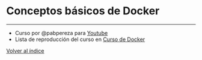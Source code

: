 # Conceptos básicos de Docker




---
* Curso por @pabpereza para [Youtube](https://www.youtube.com/@Pabpereza)
* Lista de reproducción del curso en [Curso de Docker](https://www.youtube.com/playlist?list=PLQhxXeq1oc2n7YnjRhq7qVMzZWtDY7Zz0)

[Volver al índice](README.md#índice)